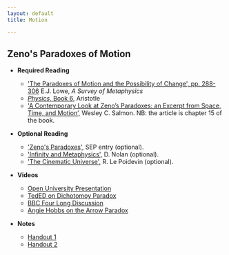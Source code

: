 ```yaml
---
layout: default
title: Motion

---
```


## Zeno's Paradoxes of Motion

+ **Required Reading**
  + ['The Paradoxes of Motion and the Possibility of Change', pp. 288-306](LoweZeno.pdf) E.J. Lowe, *A Survey of Metaphysics*
  + [*Physics*, Book 6](http://classics.mit.edu/Aristotle/physics.6.vi.html), Aristotle
  + ['A Contemporary Look at Zeno’s Paradoxes: an Excerpt from Space, Time, and Motion’,](/metaphysics/big.pdf) Wesley C. Salmon. NB: the article is chapter 15 of the book.

+ **Optional Reading**
  + ['Zeno's Paradoxes',](https://plato.stanford.edu/entries/paradox-zeno/) SEP entry (optional).
  + ['Infinity and Metaphysics',](nolan.pdf) D. Nolan (optional).
  + ['The Cinematic Universe',](robin.pdf) R. Le Poidevin (optional).

+ **Videos**
  + [Open University Presentation](https://www.youtube.com/watch?v=skM37PcZmWE)
  + [TedED on Dichotomoy Paradox](https://ed.ted.com/lessons/what-is-zeno-s-dichotomy-paradox-colm-kelleher#watch)
  + [BBC Four Long Discussion](https://www.youtube.com/watch?v=uCgwQYQD5hk)
  + [Angie Hobbs on the Arrow Paradox](https://www.youtube.com/watch?v=IPNttsu8x24)

+ **Notes**
  + [Handout 1](Zeno.pdf)
  + [Handout 2](zeno3.pdf)







